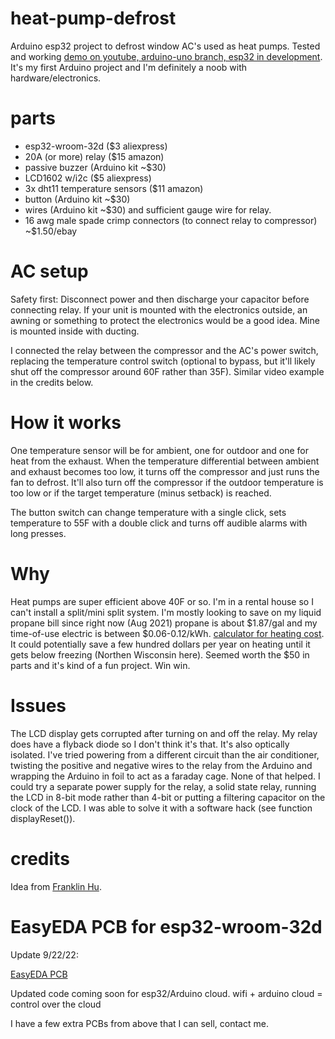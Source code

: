 # heat-pump-defrost
Arduino esp32 project to defrost window AC's used as heat pumps.
Tested and working [demo on youtube, arduino-uno branch, esp32 in development](https://www.youtube.com/watch?v=FBvkNjNMhIM).
It's my first Arduino project and I'm definitely a noob with hardware/electronics.

# parts
* esp32-wroom-32d ($3 aliexpress)
* 20A (or more) relay ($15 amazon)
* passive buzzer (Arduino kit ~$30)
* LCD1602 w/i2c ($5 aliexpress)
* 3x dht11 temperature sensors ($11 amazon)
* button (Arduino kit ~$30)
* wires (Arduino kit ~$30) and sufficient gauge wire for relay.
* 16 awg male spade crimp connectors (to connect relay to compressor) ~$1.50/ebay

# AC setup
Safety first: Disconnect power and then discharge your capacitor before connecting relay. If your unit is mounted with the electronics outside, an awning or something to protect the electronics would be a good idea. Mine is mounted inside with ducting.

I connected the relay between the compressor and the AC's power switch, replacing the temperature control switch (optional to bypass, but it'll likely shut off the compressor around 60F rather than 35F). Similar video example in the credits below.

# How it works
One temperature sensor will be for ambient, one for outdoor and one for heat from the exhaust. When the temperature differential between ambient and exhaust becomes too low, it turns off the compressor and just runs the fan to defrost. It'll also turn off the compressor if the outdoor temperature is too low or if the target temperature (minus setback) is reached.

The button switch can change temperature with a single click, sets temperature to 55F with a double click and turns off audible alarms with long presses.

# Why
Heat pumps are super efficient above 40F or so. I'm in a rental house so I can't install a split/mini split system. I'm mostly looking to save on my liquid propane bill since right now (Aug 2021) propane is about $1.87/gal and my time-of-use electric is between $0.06-0.12/kWh. [calculator for heating cost](https://www.efficiencymaine.com/at-home/heating-cost-comparison/). It could potentially save a few hundred dollars per year on heating until it gets below freezing (Northen Wisconsin here). Seemed worth the $50 in parts and it's kind of a fun project. Win win.

# Issues
The LCD display gets corrupted after turning on and off the relay. My relay does have a flyback diode so I don't think it's that. It's also optically isolated. I've tried powering from a different circuit than the air conditioner, twisting the positive and negative wires to the relay from the Arduino and wrapping the Arduino in foil to act as a faraday cage. None of that helped. I could try a separate power supply for the relay, a solid state relay, running the LCD in 8-bit mode rather than 4-bit or putting a filtering capacitor on the clock of the LCD. I was able to solve it with a software hack (see function displayReset()).

# credits
Idea from [Franklin Hu](https://www.youtube.com/watch?v=wpsMVukBvG0&t=152s).

# EasyEDA PCB for esp32-wroom-32d
Update 9/22/22:

[EasyEDA PCB](https://u.easyeda.com/tomwolfe/endall)

Updated code coming soon for esp32/Arduino cloud. wifi + arduino cloud = control over the cloud

I have a few extra PCBs from above that I can sell, contact me.
